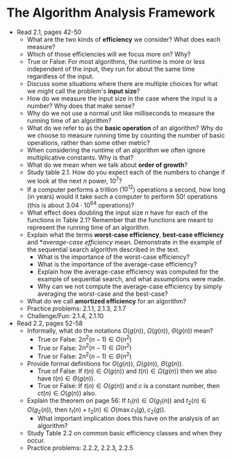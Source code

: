 # The Algorithm Analysis Framework

- Read 2.1, pages 42-50
    - What are the two kinds of **efficiency** we consider? What does each measure?
    - Which of those efficiencies will we focus more on? Why?
    - True or False: For most algorithms, the runtime is more or less independent of the input, they run for about the same time regardless of the input.
    - Discuss some situations where there are multiple choices for what we might call the problem's **input size**?
    - How do we measure the input size in the case where the input is a number? Why does that make sense?
    - Why do we not use a normal unit like milliseconds to measure the running time of an algorithm?
    - What do we refer to as the **basic operation** of an algorithm? Why do we choose to measure running time by counting the number of basic operations, rather than some other metric?
    - When considering the runtime of an algorithm we often ignore multiplicative constants. Why is that?
    - What do we mean when we talk about **order of growth**?
    - Study table 2.1. How do you expect each of the numbers to change if we look at the next $n$ power, $10^7$?
    - If a computer performs a trillion ($10^{12}$) operations a second, how long (in years) would it take such a computer to perform $50!$ operations (this is about $3.04\cdot 10^{64}$ operations)?
    - What effect does doubling the input size $n$ have for each of the functions in Table 2.1? Remember that the functions are meant to represent the running time of an algorithm.
    - Explain what the terms **worst-case efficiency**, **best-case efficiency** and **average-case efficiency* mean. Demonstrate in the example of the sequential search algorithm described in the text.
        - What is the importance of the worst-case efficiency?
        - What is the importance of the average-case efficiency?
        - Explain how the average-case efficiency was computed for the example of sequential search, and what assumptions were made.
        - Why can we not compute the average-case efficiency by simply averaging the worst-case and the best-case?
    - What do we call **amortized efficiency** for an algorithm?
    - Practice problems: 2.1.1, 2.1.3, 2.1.7
    - Challenge/Fun: 2.1.4, 2.1.10
- Read 2.2, pages 52-58
    - Informally, what do the notations $O(g(n))$, $\Omega(g(n))$, $\Theta(g(n))$ mean?
        - True or False: $2n^2(n-1) \in O(n^2)$
        - True or False: $2n^2(n-1) \in \Omega(n^2)$
        - True or False: $2n^2(n-1) \in \Theta(n^2)$
    - Provide formal definitions for $O(g(n))$, $\Omega(g(n))$, $\Theta(g(n))$.
        - True of False: If $t(n)\in O(g(n))$ and $t(n)\in \Omega(g(n))$ then we also have $t(n)\in\Theta(g(n))$.
        - True or False: If $t(n)\in O(g(n))$ and $c$ is a constant number, then $ct(n)\in O(g(n))$ also.
    - Explain the theorem on page 56: If $t_1(n) \in O(g_1(n))$ and $t_2(n) \in O(g_2(n))$, then $t_1(n) + t_2(n)\in O(\max{c_1(g), c_2(g)})$.
        - What important implication does this have on the analysis of an algorithm?
    - Study Table 2.2 on common basic efficiency classes and when they occur.
    - Practice problems: 2.2.2, 2.2.3, 2.2.5
